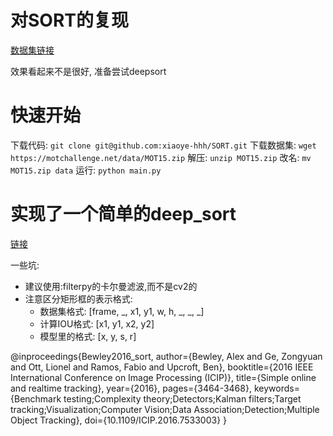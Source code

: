 # 对SORT的复现
[数据集链接](https://motchallenge.net/data/MOT15.zip)

效果看起来不是很好, 准备尝试deepsort
# 快速开始
下载代码: `git clone git@github.com:xiaoye-hhh/SORT.git`
下载数据集: `wget https://motchallenge.net/data/MOT15.zip`
解压: `unzip MOT15.zip`
改名: `mv MOT15.zip data`
运行: `python main.py`

# 实现了一个简单的deep_sort
[链接](https://github.com/xiaoye-hhh/simple_deepsort)

一些坑:
 - 建议使用:filterpy的卡尔曼滤波,而不是cv2的
 - 注意区分矩形框的表示格式: 
   - 数据集格式: [frame, _, x1, y1, w, h, _, _, _]
   - 计算IOU格式: [x1, y1, x2, y2]
   - 模型里的格式: [x, y, s, r]

@inproceedings{Bewley2016_sort,
  author={Bewley, Alex and Ge, Zongyuan and Ott, Lionel and Ramos, Fabio and Upcroft, Ben},
  booktitle={2016 IEEE International Conference on Image Processing (ICIP)},
  title={Simple online and realtime tracking},
  year={2016},
  pages={3464-3468},
  keywords={Benchmark testing;Complexity theory;Detectors;Kalman filters;Target tracking;Visualization;Computer Vision;Data Association;Detection;Multiple Object Tracking},
  doi={10.1109/ICIP.2016.7533003}
}

